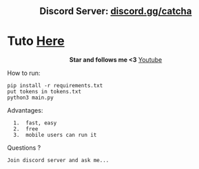 <h2 align="center">Discord Server: <a href="https://discord.gg/catcha">discord.gg/catcha</a></h2>

<h1>Tuto <a href="https://vm.tiktok.com/ZMNWwxY6x/">Here</a></h1>

<p align="center">
<strong>Star and follows me <3</strong>
<a href="https://www.youtube.com/channel/UCoNVWCMYp8Fs50wPeefw_7A">Youtube</a></h2>
</p

How to run:
```
pip install -r requirements.txt
put tokens in tokens.txt
python3 main.py
```

Advantages:
```
  1.  fast, easy
  2.  free
  3.  mobile users can run it
```
Questions ?
```
Join discord server and ask me...
```
